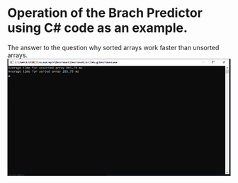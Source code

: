 # Operation of the Brach Predictor using C# code as an example. 
The answer to the question why sorted arrays work faster than unsorted arrays.
![image](screenshot.png)
